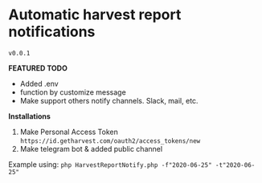 # Automatic harvest report notifications 
`v0.0.1`

__FEATURED TODO__

+ Added .env
+ function by customize message
+ Make support others notify channels. Slack, mail, etc. 

__Installations__

1. Make Personal Access Token `https://id.getharvest.com/oauth2/access_tokens/new`
2. Make telegram bot & added public channel

Example using: `php HarvestReportNotify.php -f"2020-06-25" -t"2020-06-25"`

